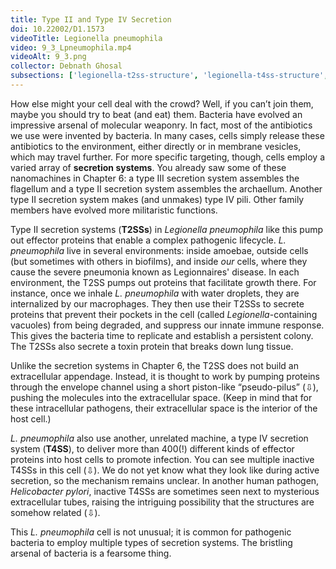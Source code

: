 ```yaml
---
title: Type II and Type IV Secretion
doi: 10.22002/D1.1573
videoTitle: Legionella pneumophila
video: 9_3_Lpneumophila.mp4
videoAlt: 9_3.png
collector: Debnath Ghosal
subsections: ['legionella-t2ss-structure', 'legionella-t4ss-structure', 'helicobacter-pylori-tubes']
---
```


How else might your cell deal with the crowd? Well, if you can’t join them, maybe you should try to beat (and eat) them. Bacteria have evolved an impressive arsenal of molecular weaponry. In fact, most of the antibiotics we use were invented by bacteria. In many cases, cells simply release these antibiotics to the environment, either directly or in membrane vesicles, which may travel further. For more specific targeting, though, cells employ a varied array of **secretion systems**. You already saw some of these nanomachines in Chapter 6: a type III secretion system assembles the flagellum and a type II secretion system assembles the archaellum. Another type II secretion system makes (and unmakes) type IV pili. Other family members have evolved more militaristic functions.

Type II secretion systems (**T2SSs**) in *Legionella pneumophila* like this pump out effector proteins that enable a complex pathogenic lifecycle. *L. pneumophila* live in several environments: inside amoebae, outside cells (but sometimes with others in biofilms), and inside *our* cells, where they cause the severe pneumonia known as Legionnaires' disease. In each environment, the T2SS pumps out proteins that facilitate growth there. For instance, once we inhale *L. pneumophila* with water droplets, they are internalized by our macrophages. They then use their T2SSs to secrete proteins that prevent their pockets in the cell (called *Legionella*-containing vacuoles) from being degraded, and suppress our innate immune response. This gives the bacteria time to replicate and establish a persistent colony. The T2SSs also secrete a toxin protein that breaks down lung tissue.

Unlike the secretion systems in Chapter 6, the T2SS does not build an extracellular appendage. Instead, it is thought to work by pumping proteins through the envelope channel using a short piston-like “pseudo-pilus” (⇩), pushing the molecules into the extracellular space. (Keep in mind that for these intracellular pathogens, their extracellular space is the interior of the host cell.)

*L. pneumophila* also use another, unrelated machine, a type IV secretion system (**T4SS**), to deliver more than 400(!) different kinds of effector proteins into host cells to promote infection. You can see multiple inactive T4SSs in this cell (⇩). We do not yet know what they look like during active secretion, so the mechanism remains unclear. In another human pathogen, *Helicobacter pylori*, inactive T4SSs are sometimes seen next to mysterious extracellular tubes, raising the intriguing possibility that the structures are somehow related (⇩).

This *L. pneumophila* cell is not unusual; it is common for pathogenic bacteria to employ multiple types of secretion systems. The bristling arsenal of bacteria is a fearsome thing.

